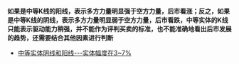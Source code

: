 **如果是中等K线的阳线，表示多方力量明显强于空方力量，后市看涨；反之，如果是中等K线的阴线，表示多方力量明显弱于空方力量，后市看跌，中等实体的K线只能表示驱动能力稍强，并不能作为评判买卖的标准，也不能准确地看出后市发展的趋势，还需要结合其他因素进行判断**

* [中等实体阴线和阳线---实体幅度在3~7%](https://weread.qq.com/web/reader/2ab3205071e429072ab8770kb6d32b90216b6d767d2f0dc)
